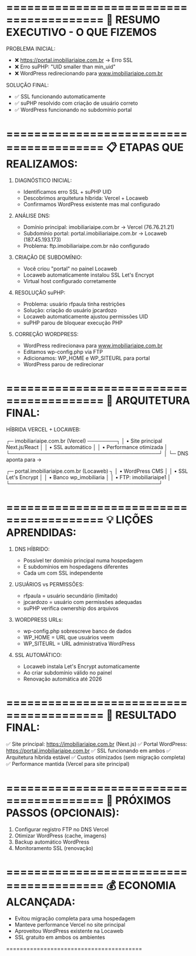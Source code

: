 ========================================
🎯 RESUMO EXECUTIVO - O QUE FIZEMOS
========================================

PROBLEMA INICIAL:
- ❌ https://portal.imobiliariaipe.com.br → Erro SSL 
- ❌ Erro suPHP: "UID smaller than min_uid"
- ❌ WordPress redirecionando para www.imobiliariaipe.com.br

SOLUÇÃO FINAL:
- ✅ SSL funcionando automaticamente
- ✅ suPHP resolvido com criação de usuário correto
- ✅ WordPress funcionando no subdomínio portal

========================================
📋 ETAPAS QUE REALIZAMOS:
========================================

1. DIAGNÓSTICO INICIAL:
   - Identificamos erro SSL + suPHP UID
   - Descobrimos arquitetura híbrida: Vercel + Locaweb
   - Confirmamos WordPress existente mas mal configurado

2. ANÁLISE DNS:
   - Domínio principal: imobiliariaipe.com.br → Vercel (76.76.21.21)
   - Subdomínio portal: portal.imobiliariaipe.com.br → Locaweb (187.45.193.173)
   - Problema: ftp.imobiliariaipe.com.br não configurado

3. CRIAÇÃO DE SUBDOMÍNIO:
   - Você criou "portal" no painel Locaweb
   - Locaweb automaticamente instalou SSL Let's Encrypt
   - Virtual host configurado corretamente

4. RESOLUÇÃO suPHP:
   - Problema: usuário rfpaula tinha restrições
   - Solução: criação do usuário jpcardozo
   - Locaweb automaticamente ajustou permissões UID
   - suPHP parou de bloquear execução PHP

5. CORREÇÃO WORDPRESS:
   - WordPress redirecionava para www.imobiliariaipe.com.br
   - Editamos wp-config.php via FTP
   - Adicionamos: WP_HOME e WP_SITEURL para portal
   - WordPress parou de redirecionar

========================================
🔧 ARQUITETURA FINAL:
========================================

HÍBRIDA VERCEL + LOCAWEB:

┌─ imobiliariaipe.com.br (Vercel) ────────┐
│  • Site principal Next.js/React        │
│  • SSL automático                      │
│  • Performance otimizada               │
└─────────────────────────────────────────┘
              │
              └─ DNS aponta para →
                                          
┌─ portal.imobiliariaipe.com.br (Locaweb) ┐
│  • WordPress CMS                       │
│  • SSL Let's Encrypt                   │
│  • Banco wp_imobiliaria                │
│  • FTP: imobiliariaipe1                │
└─────────────────────────────────────────┘

========================================
💡 LIÇÕES APRENDIDAS:
========================================

1. DNS HÍBRIDO:
   - Possível ter domínio principal numa hospedagem
   - E subdomínios em hospedagens diferentes
   - Cada um com SSL independente

2. USUÁRIOS vs PERMISSÕES:
   - rfpaula = usuário secundário (limitado)
   - jpcardozo = usuário com permissões adequadas
   - suPHP verifica ownership dos arquivos

3. WORDPRESS URLs:
   - wp-config.php sobrescreve banco de dados
   - WP_HOME = URL que usuários veem
   - WP_SITEURL = URL administrativa WordPress

4. SSL AUTOMÁTICO:
   - Locaweb instala Let's Encrypt automaticamente
   - Ao criar subdomínio válido no painel
   - Renovação automática até 2026

========================================
🚀 RESULTADO FINAL:
========================================

✅ Site principal: https://imobiliariaipe.com.br (Next.js)
✅ Portal WordPress: https://portal.imobiliariaipe.com.br
✅ SSL funcionando em ambos
✅ Arquitetura híbrida estável
✅ Custos otimizados (sem migração completa)
✅ Performance mantida (Vercel para site principal)

========================================
🎯 PRÓXIMOS PASSOS (OPCIONAIS):
========================================

1. Configurar registro FTP no DNS Vercel
2. Otimizar WordPress (cache, imagens)
3. Backup automático WordPress
4. Monitoramento SSL (renovação)

========================================
💰 ECONOMIA ALCANÇADA:
========================================

- Evitou migração completa para uma hospedagem
- Manteve performance Vercel no site principal  
- Aproveitou WordPress existente na Locaweb
- SSL gratuito em ambos os ambientes

========================================